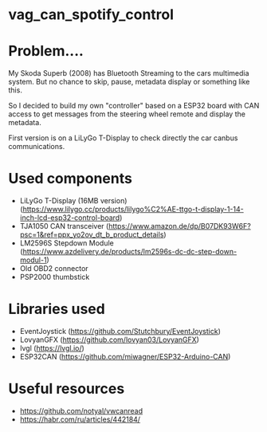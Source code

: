 # vag_can_spotify_control

# Problem....
My Skoda Superb (2008) has Bluetooth Streaming to the cars multimedia system. But no chance to skip, pause, metadata display or something like this.

So I decided to build my own "controller" based on a ESP32 board with CAN access to get messages from the steering wheel remote and display the metadata.

First version is on a LiLyGo T-Display to check directly the car canbus communications.

# Used components
- LiLyGo T-Display (16MB version) (https://www.lilygo.cc/products/lilygo%C2%AE-ttgo-t-display-1-14-inch-lcd-esp32-control-board)
- TJA1050 CAN transceiver (https://www.amazon.de/dp/B07DK93W6F?psc=1&ref=ppx_yo2ov_dt_b_product_details)
- LM2596S Stepdown Module (https://www.azdelivery.de/products/lm2596s-dc-dc-step-down-modul-1)
- Old OBD2 connector
- PSP2000 thumbstick

# Libraries used
- EventJoystick (https://github.com/Stutchbury/EventJoystick)
- LovyanGFX (https://github.com/lovyan03/LovyanGFX)
- lvgl (https://lvgl.io/)
- ESP32CAN (https://github.com/miwagner/ESP32-Arduino-CAN)

# Useful resources
- https://github.com/notyal/vwcanread
- https://habr.com/ru/articles/442184/
